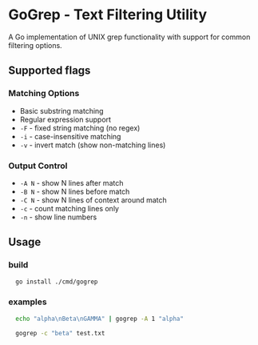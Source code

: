 # GoGrep - Text Filtering Utility

A Go implementation of UNIX grep functionality with support for common filtering options.

## Supported flags

### Matching Options
- Basic substring matching
- Regular expression support
- `-F` - fixed string matching (no regex)
- `-i` - case-insensitive matching
- `-v` - invert match (show non-matching lines)

### Output Control
- `-A N` - show N lines after match
- `-B N` - show N lines before match
- `-C N` - show N lines of context around match
- `-c` - count matching lines only
- `-n` - show line numbers

## Usage 
### build
```bash 
  go install ./cmd/gogrep  
```
### examples
```bash
  echo "alpha\nBeta\nGAMMA" | gogrep -A 1 "alpha" 
```

```bash
  gogrep -c "beta" test.txt  
```

